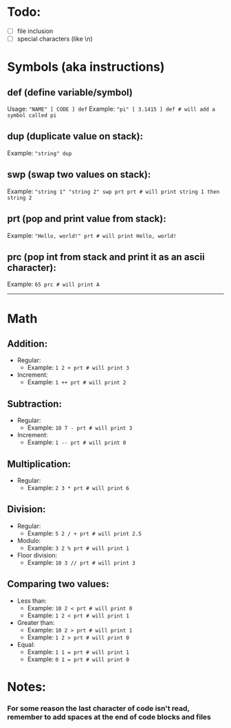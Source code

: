 # Todo:
- [ ] file inclusion
- [ ] special characters (like \n)

# Symbols (aka instructions)
## def (define variable/symbol)
Usage:
`"NAME" [ CODE ] def`
Example:
`"pi" [ 3.1415 ] def # will add a symbol called pi`

## dup (duplicate value on stack):
Example:
`"string" dup`

## swp (swap two values on stack):
Example:
`"string 1" "string 2" swp prt prt # will print string 1 then string 2`

## prt (pop and print value from stack):
Example:
`"Hello, world!" prt # will print Hello, world!`

## prc (pop int from stack and print it as an ascii character):
Example:
`65 prc # will print A`

-----
# Math
## Addition:
- Regular:
    - Example: `1 2 + prt # will print 3`
- Increment:
    - Example: `1 ++ prt # will print 2`

## Subtraction:
- Regular:
    - Example: `10 7 - prt # will print 3`
- Increment:
    - Example: `1 -- prt # will print 0`

## Multiplication:
- Regular:
    - Example: `2 3 * prt # will print 6`

## Division:
- Regular:
    - Example: `5 2 / + prt # will print 2.5`
- Modulo:
    - Example: `3 2 % prt # will print 1`
- Floor division:
    - Example: `10 3 // prt # will print 3`

## Comparing two values:
- Less than:
    - Example: `10 2 < prt # will print 0`
    - Example: `1 2 < prt # will print 1`
- Greater than:
    - Example: `10 2 > prt # will print 1`
    - Example: `1 2 > prt # will print 0`
- Equal:
    - Example: `1 1 = prt # will print 1`
    - Example: `0 1 = prt # will print 0`

# Notes:
### **For some reason the last character of code isn't read, remember to add spaces at the end of code blocks and files**
